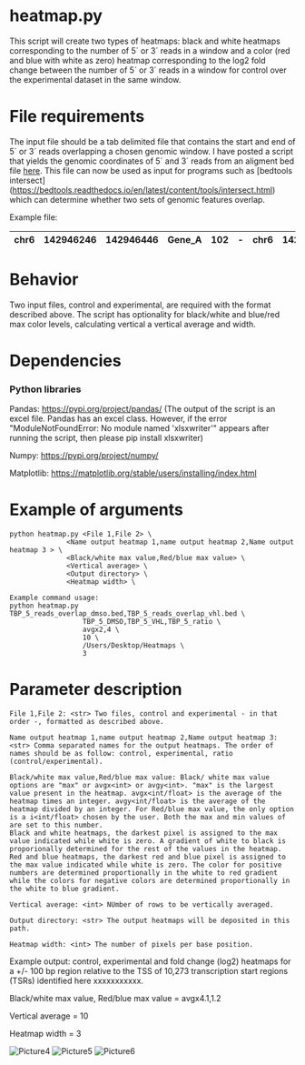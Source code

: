 # heatmap.py #
This script will create two types of heatmaps: black and white heatmaps corresponding to the number of 5´ or 3´ reads in a window and a color (red and blue with white as zero) heatmap corresponding to the log2 fold change between the number of 5´ or 3´ reads in a window for control over the experimental dataset in the same window. 

# File requirements #
The input file should be a tab delimited file that contains the start and end of 5´ or 3´ reads overlapping a chosen genomic window. I have posted a script that yields the genomic coordinates of 5´ and 3´ reads from an aligment bed file [here](https://github.com/JuanFSantana/DNA-and-RNA-seq-analysis-essentials/tree/main/Stranded%205%C2%B4%20and%203%C2%B4%20reads). This file can now be used as input for programs such as [bedtools intersect] (https://bedtools.readthedocs.io/en/latest/content/tools/intersect.html) which can determine whether two sets of genomic features overlap.

Example file:

| chr6 | 142946246 | 142946446 | Gene_A | 102 | - | chr6 | 142946247 | 142946248 | A00876:119:HW5F5DRXX:2:2207:29170:1157 | 255 | - |
| ---- |:---------:|:---------:|:------:|:---:|:-:|:----:|:---------:|:---------:|:--------------------------------------:|:---:|:-:|


# Behavior #
Two input files, control and experimental, are required with the format described above. The script has optionality for black/white and blue/red max color levels, calculating vertical a vertical average and width.

# Dependencies #
### Python libraries ###
Pandas: https://pypi.org/project/pandas/
(The output of the script is an excel file. Pandas has an excel class. However, if the error "ModuleNotFoundError: No module named 'xlsxwriter'" appears after running the script, then please pip install xlsxwriter)

Numpy: https://pypi.org/project/numpy/

Matplotlib: https://matplotlib.org/stable/users/installing/index.html

# Example of arguments #
```
python heatmap.py <File 1,File 2> \
              <Name output heatmap 1,name output heatmap 2,Name output heatmap 3 > \
              <Black/white max value,Red/blue max value> \
              <Vertical average> \
              <Output directory> \
              <Heatmap width> \

Example command usage: 
python heatmap.py TBP_5_reads_overlap_dmso.bed,TBP_5_reads_overlap_vhl.bed \
                  TBP_5_DMSO,TBP_5_VHL,TBP_5_ratio \
                  avgx2,4 \
                  10 \
                  /Users/Desktop/Heatmaps \
                  3
```
# Parameter description #
```
File 1,File 2: <str> Two files, control and experimental - in that order -, formatted as described above.

Name output heatmap 1,name output heatmap 2,Name output heatmap 3: <str> Comma separated names for the output heatmaps. The order of names should be as follow: control, experimental, ratio (control/experimental). 

Black/white max value,Red/blue max value: Black/ white max value options are "max" or avgx<int> or avgy<int>. "max" is the largest value present in the heatmap. avgx<int/float> is the average of the heatmap times an integer. avgy<int/float> is the average of the heatmap divided by an integer. For Red/blue max value, the only option is a i<int/float> chosen by the user. Both the max and min values of are set to this number.  
Black and white heatmaps, the darkest pixel is assigned to the max value indicated while white is zero. A gradient of white to black is proporionally determined for the rest of the values in the heatmap. Red and blue heatmaps, the darkest red and blue pixel is assigned to the max value indicated while white is zero. The color for positive numbers are determined proportionally in the white to red gradient while the colors for negative colors are determined proportionally in the white to blue gradient.

Vertical average: <int> NUmber of rows to be vertically averaged.

Output directory: <str> The output heatmaps will be deposited in this path. 

Heatmap width: <int> The number of pixels per base position.
```
Example output: control, experimental and fold change (log2) heatmaps for a +/- 100 bp region relative to the TSS of 10,273 transcription start regions (TSRs) identified here xxxxxxxxxxx.

Black/white max value, Red/blue max value = avgx4.1,1.2

Vertical average = 10

Heatmap width = 3

![Picture4](https://user-images.githubusercontent.com/38702786/166007154-9fb6689b-abcb-4769-a530-9180741ea600.jpg)   ![Picture5](https://user-images.githubusercontent.com/38702786/166007152-6d2a2d27-2b4b-4024-a628-f4b540c9b739.jpg)   ![Picture6](https://user-images.githubusercontent.com/38702786/166007155-50f8ad5e-191a-461f-8400-8b66708b6f87.jpg)
